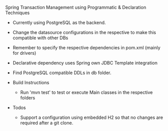 Spring Transaction Management using Programmatic & Declaration Techniques

- Currently using PostgreSQL as the backend.
- Change the datasource configurations in the respective to make this compatible with other DBs
- Remember to specify the respective dependencies in pom.xml (mainly for drivers)
- Declarative dependency uses Spring own JDBC Template integration


- Find PostgreSQL compatible DDLs in db folder.

- Build Instructions
    - Run 'mvn test' to test or execute Main classes in the respective folders

- Todos
    - Support a configuration using  embedded H2 so that no changes are required after a git clone.






